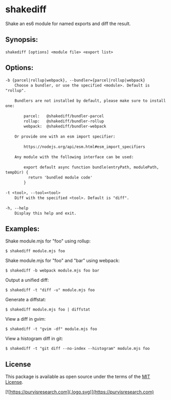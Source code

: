 # shakediff

Shake an es6 module for named exports and diff the result.

## Synopsis:

    shakediff [options] <module file> <export list>

## Options:

    -b {parcel|rollup|webpack}, --bundler={parcel|rollup|webpack}
        Choose a bundler, or use the specified <module>. Default is "rollup".

        Bundlers are not installed by default, please make sure to install one:

            parcel:   @shakediff/bundler-parcel
            rollup:   @shakediff/bundler-rollup
            webpack:  @shakediff/bundler-webpack

        Or provide one with an esm import specifier:

            https://nodejs.org/api/esm.html#esm_import_specifiers

        Any module with the following interface can be used:

            export default async function bundle(entryPath, modulePath, tempDir) {
              return 'bundled module code'
            }

    -t <tool>, --tool=<tool>
        Diff with the specified <tool>. Default is "diff".

    -h, --help
        Display this help and exit.

## Examples:

Shake module.mjs for "foo" using rollup:

    $ shakediff module.mjs foo

Shake module.mjs for "foo" and "bar" using webpack:

    $ shakediff -b webpack module.mjs foo bar

Output a unified diff:

    $ shakediff -t "diff -u" module.mjs foo

Generate a diffstat:

    $ shakediff module.mjs foo | diffstat

View a diff in gvim:

    $ shakediff -t "gvim -df" module.mjs foo

View a histogram diff in git:

    $ shakediff -t "git diff --no-index --histogram" module.mjs foo

## License
This package is available as open source under the terms of the
[MIT License](http://opensource.org/licenses/MIT).

[![https://purvisresearch.com](.logo.svg)](https://purvisresearch.com)
